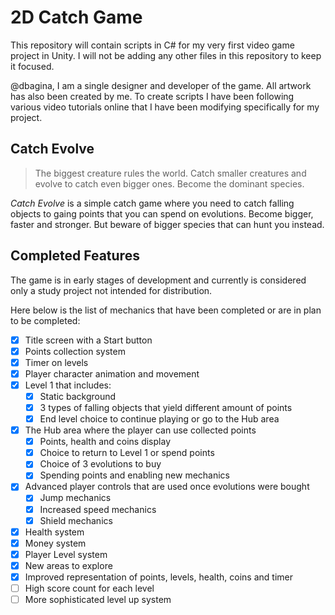 # 2D Catch Game

This repository will contain scripts in C# for my very first video game project in Unity. I will not be adding any other files in this repository to keep it focused.

@dbagina, I am a single designer and developer of the game. All artwork has also been created by me.
To create scripts I have been following various video tutorials online that I have been modifying specifically for my project.

## Catch Evolve
> The biggest creature rules the world. Catch smaller creatures and evolve to catch even bigger ones. Become the dominant species.

*Catch Evolve* is a simple catch game where you need to catch falling objects to gaing points that you can spend on evolutions. Become bigger, faster and stronger. But beware of bigger species that can hunt you instead. 

## Completed Features
The game is in early stages of development and currently is considered only a study project not intended for distribution.

Here below is the list of mechanics that have been completed or are in plan to be completed:
- [x] Title screen with a Start button
- [x] Points collection system
- [x] Timer on levels
- [x] Player character animation and movement
- [x] Level 1 that includes:
	- [x] Static background
	- [x] 3 types of falling objects that yield different amount of points
	- [x] End level choice to continue playing or go to the Hub area
- [x] The Hub area where the player can use collected points
	- [x] Points, health and coins display
	- [x] Choice to return to Level 1 or spend points
	- [x] Choice of 3 evolutions to buy
	- [x] Spending points and enabling new mechanics
- [x] Advanced player controls that are used once evolutions were bought
	- [x] Jump mechanics
	- [x] Increased speed mechanics
	- [x] Shield mechanics
- [x] Health system
- [x] Money system
- [x] Player Level system
- [x] New areas to explore
- [x] Improved representation of points, levels, health, coins and timer
- [ ] High score count for each level
- [ ] More sophisticated level up system
